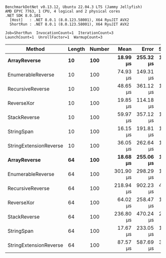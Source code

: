 ```

BenchmarkDotNet v0.13.12, Ubuntu 22.04.3 LTS (Jammy Jellyfish)
AMD EPYC 7763, 1 CPU, 4 logical and 2 physical cores
.NET SDK 8.0.101
  [Host]   : .NET 8.0.1 (8.0.123.58001), X64 RyuJIT AVX2
  ShortRun : .NET 8.0.1 (8.0.123.58001), X64 RyuJIT AVX2

Job=ShortRun  InvocationCount=1  IterationCount=3  
LaunchCount=1  UnrollFactor=1  WarmupCount=3  

```
| Method                 | Length | Number | Mean      | Error     | StdDev    | Median    | Min        | Max       | Allocated |
|----------------------- |------- |------- |----------:|----------:|----------:|----------:|-----------:|----------:|----------:|
| **ArrayReverse**           | **10**     | **100**    |  **18.99 μs** | **255.32 μs** | **13.995 μs** |  **10.94 μs** |  **10.871 μs** |  **35.15 μs** |  **10.09 KB** |
| EnumerableReverse      | 10     | 100    |  74.93 μs | 149.31 μs |  8.184 μs |  72.83 μs |  67.998 μs |  83.96 μs |  25.72 KB |
| RecursiveReverse       | 10     | 100    |  48.65 μs | 361.12 μs | 19.794 μs |  38.55 μs |  35.936 μs |  71.45 μs |  56.97 KB |
| ReverseXor             | 10     | 100    |  19.85 μs | 114.18 μs |  6.259 μs |  16.63 μs |  15.864 μs |  27.07 μs |  10.09 KB |
| StackReverse           | 10     | 100    |  59.97 μs | 357.12 μs | 19.575 μs |  51.65 μs |  45.935 μs |  82.33 μs |  31.19 KB |
| StringSpan             | 10     | 100    |  16.15 μs | 191.81 μs | 10.514 μs |  10.33 μs |   9.828 μs |  28.28 μs |   5.41 KB |
| StringExtensionReverse | 10     | 100    |  36.05 μs | 262.64 μs | 14.396 μs |  28.11 μs |  27.370 μs |  52.67 μs |  28.84 KB |
| **ArrayReverse**           | **64**     | **100**    |  **18.68 μs** | **255.06 μs** | **13.981 μs** |  **12.28 μs** |   **9.052 μs** |  **34.72 μs** |  **30.41 KB** |
| EnumerableReverse      | 64     | 100    | 301.90 μs | 298.29 μs | 16.350 μs | 299.71 μs | 286.759 μs | 319.24 μs |  59.31 KB |
| RecursiveReverse       | 64     | 100    | 218.94 μs | 902.23 μs | 49.454 μs | 193.81 μs | 187.098 μs | 275.91 μs | 710.88 KB |
| ReverseXor             | 64     | 100    |  64.02 μs | 258.47 μs | 14.168 μs |  61.45 μs |  51.316 μs |  79.30 μs |  30.41 KB |
| StackReverse           | 64     | 100    | 236.80 μs | 470.24 μs | 25.775 μs | 234.43 μs | 212.295 μs | 263.68 μs |  88.22 KB |
| StringSpan             | 64     | 100    |  17.67 μs | 233.05 μs | 12.774 μs |  12.60 μs |   8.206 μs |  32.20 μs |  15.56 KB |
| StringExtensionReverse | 64     | 100    |  87.57 μs | 587.69 μs | 32.213 μs |  69.65 μs |  68.307 μs | 124.76 μs |  68.69 KB |
